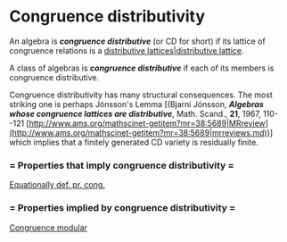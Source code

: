# Congruence distributivity

An algebra is ***congruence distributive*** (or CD for short) if its lattice of congruence relations is a [distributive lattices|distributive lattice](distributive_lattices|distributive_lattices.md).

A class of algebras is ***congruence distributive*** if each of its members is congruence distributive.

Congruence distributivity has many structural consequences. The most striking one is perhaps Jónsson's Lemma [(Bjarni Jónsson, ***Algebras whose congruence lattices are distributive***,
Math. Scand., **21**, 1967, 110--121 [http://www.ams.org/mathscinet-getitem?mr=38:5689|MRreview](http://www.ams.org/mathscinet-getitem?mr=38:5689|mrreviews.md))] which implies that a finitely
generated CD variety is residually finite.


### = Properties that imply congruence distributivity =

[Equationally def. pr. cong.](equationally_def._pr._cong.s.md)

### = Properties implied by congruence distributivity =

[Congruence modular](congruence_modulars.md)
